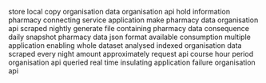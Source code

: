 store local copy organisation data organisation api hold information pharmacy connecting service application make pharmacy data organisation api scraped nightly generate file containing pharmacy data consequence daily snapshot pharmacy data json format available consumption multiple application enabling whole dataset analysed indexed organisation data scraped every night amount approximately request api course hour period organisation api queried real time insulating application failure organisation api